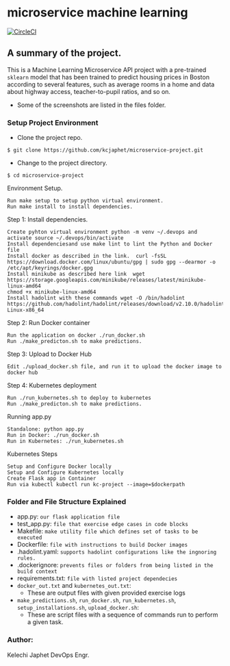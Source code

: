 # microservice machine learning
[![CircleCI](https://dl.circleci.com/status-badge/img/gh/kcjaphet/microservice-project/tree/main.svg?style=svg)](https://dl.circleci.com/status-badge/redirect/gh/kcjaphet/microservice-project/tree/main)
## A summary of the project.

This is a Machine Learning Microservice API project with a pre-trained `sklearn` model that has been trained to predict housing prices in Boston according to several features, such as average rooms in a home and data about highway access, teacher-to-pupil ratios, and so on.

- Some of the screenshots are listed in the files folder.

### Setup Project Environment

* Clone the project repo.
```
$ git clone https://github.com/kcjaphet/microservice-project.git
```

* Change to the project directory.
```
$ cd microservice-project
```

Environment Setup.

    Run make setup to setup python virtual environment.
    Run make install to install dependencies.

Step 1: Install dependencies.

    Create pyhton virtual environment python -m venv ~/.devops and activate source ~/.devops/bin/activate
    Install dependenciesand use make lint to lint the Python and Docker file
    Install docker as described in the link.  curl -fsSL https://download.docker.com/linux/ubuntu/gpg | sudo gpg --dearmor -o /etc/apt/keyrings/docker.gpg
    Install minikube as described here link  wget https://storage.googleapis.com/minikube/releases/latest/minikube-linux-amd64
    chmod +x minikube-linux-amd64
    Install hadolint with these commands wget -O /bin/hadolint https://github.com/hadolint/hadolint/releases/download/v2.10.0/hadolint-Linux-x86_64

Step 2: Run Docker container

    Run the application on docker ./run_docker.sh
    Run ./make_predicton.sh to make predictions.

Step 3: Upload to Docker Hub

    Edit ./upload_docker.sh file, and run it to upload the docker image to docker hub

Step 4: Kubernetes deployment

    Run ./run_kubernetes.sh to deploy to kubernetes
    Run ./make_predicton.sh to make predictions.


Running app.py

    Standalone: python app.py
    Run in Docker: ./run_docker.sh
    Run in Kubernetes: ./run_kubernetes.sh

Kubernetes Steps

    Setup and Configure Docker locally
    Setup and Configure Kubernetes locally
    Create Flask app in Container
    Run via kubectl kubectl run kc-project --image=$dockerpath

### Folder and File Structure Explained
- app.py: `our flask application file`
- test_app.py: `file that exercise edge cases in code blocks`
- Makefile: `make utility file which defines set of tasks to be executed`
- Dockerfile: `file with instructions to build Docker images`
- .hadolint.yaml: `supports hadolint configurations like the ingnoring rules.`
- .dockerignore: `prevents files or folders from being listed in the build context`
- requirements.txt: `file with listed project dependecies`
- `docker_out.txt` and `kubernetes_out.txt`:
    - These are output files with given provided exercise logs
- `make_predictions.sh`, `run_docker.sh`, `run_kubernetes.sh`, `setup_installations.sh`, `upload_docker.sh`:
    - These are script files with a sequence of commands run to perform a given task.

### Author:
Kelechi Japhet DevOps Engr.
